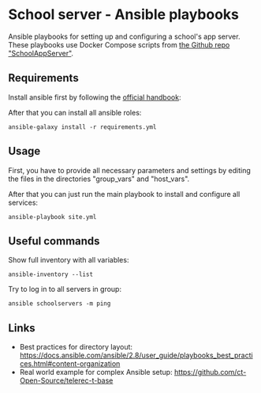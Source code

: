 # School server - Ansible playbooks
Ansible playbooks for setting up and configuring a school's app server. These
playbooks use Docker Compose scripts from [the Github repo "SchoolAppServer"](https://github.com/wichmann/SchoolAppServer).

## Requirements
Install ansible first by following the [official handbook](https://docs.ansible.com/ansible/latest/installation_guide/intro_installation.html):

After that you can install all ansible roles:

    ansible-galaxy install -r requirements.yml

## Usage
First, you have to provide all necessary parameters and settings by editing the
files in the directories "group_vars" and "host_vars".

After that you can just run the main playbook to install and configure all
services:

    ansible-playbook site.yml

## Useful commands
Show full inventory with all variables:

    ansible-inventory --list

Try to log in to all servers in group:

    ansible schoolservers -m ping

## Links

* Best practices for directory layout: https://docs.ansible.com/ansible/2.8/user_guide/playbooks_best_practices.html#content-organization
* Real world example for complex Ansible setup: https://github.com/ct-Open-Source/telerec-t-base
